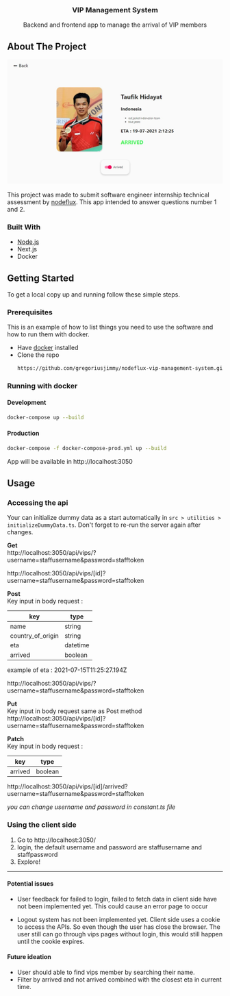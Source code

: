 <!-- PROJECT LOGO -->
<br />
<p align="center">

  <h3 align="center">VIP Management System</h3>

  <p align="center">
    Backend and frontend app to manage the arrival of VIP members
   
</p>

<!-- ABOUT THE PROJECT -->

## About The Project

![VIP Management System Screen Shot](docs/images/project-show.jpg)

This project was made to submit software engineer internship technical assessment by [nodeflux](https://www.nodeflux.io/). This app intended to answer questions number 1 and 2.

### Built With

- [Node.js](https://nodejs.org/en/)
- Next.js
- Docker

<!-- GETTING STARTED -->

## Getting Started

To get a local copy up and running follow these simple steps.

### Prerequisites

This is an example of how to list things you need to use the software and how to run them with docker.

- Have [docker](https://www.docker.com/products/docker-desktop) installed
- Clone the repo
  ```sh
  https://github.com/gregoriusjimmy/nodeflux-vip-management-system.git
  ```

### Running with docker

#### Development

```sh
docker-compose up --build
```

#### Production

```sh
docker-compose -f docker-compose-prod.yml up --build
```

App will be available in http://localhost:3050

## Usage

### Accessing the api

Your can initialize dummy data as a start automatically in `src > utilities > initializeDummyData.ts`. Don't forget to re-run the server again after changes.

**Get**  
http://localhost:3050/api/vips/?username=staffusername&password=stafftoken

http://localhost:3050/api/vips/[id]?username=staffusername&password=stafftoken

**Post**  
Key input in body request :

| key               | type     |
| ----------------- | -------- |
| name              | string   |
| country_of_origin | string   |
| eta               | datetime |
| arrived           | boolean  |

example of eta : 2021-07-15T11:25:27.194Z

http://localhost:3050/api/vips/?username=staffusername&password=stafftoken

**Put**  
Key input in body request same as Post method  
http://localhost:3050/api/vips/[id]?username=staffusername&password=stafftoken

**Patch**  
Key input in body request :

| key     | type    |
| ------- | ------- |
| arrived | boolean |

http://localhost:3050/api/vips/[id]/arrived?username=staffusername&password=stafftoken

_you can change username and password in constant.ts file_

### Using the client side

1. Go to http://localhost:3050/
2. login, the default username and password are staffusername and staffpassword
3. Explore!

---

#### Potential issues

- User feedback for failed to login, failed to fetch data in client side have not been implemented yet. This could cause an error page to occur

- Logout system has not been implemented yet. Client side uses a cookie to access the APIs. So even though the user has close the browser. The user still can go through vips pages without login, this would still happen until the cookie expires.

#### Future ideation

- User should able to find vips member by searching their name.
- Filter by arrived and not arrived combined with the closest eta in current time.
